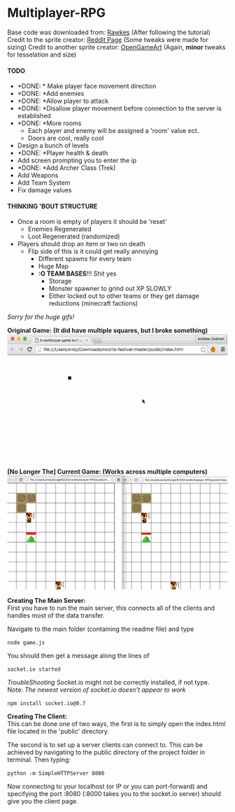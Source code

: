 # Multiplayer-RPG
Base code was downloaded from: [Rawkes](http://rawkes.com/articles/creating-a-real-time-multiplayer-game-with-websockets-and-node.html) (After following the tutorial)        
Credit to the sprite creator: [Reddit Page](https://www.reddit.com/r/PixelArt/comments/23m4hs/ocwipcc_some_rpgdungeon_crawler_sprites_im/) (Some tweaks were made for sizing)
Credit to another sprite creator: [OpenGameArt](http://opengameart.org/content/dungeon-crawl-32x32-tiles) (Again, **minor** tweaks for tesselation and size)

#### TODO
- *DONE: * Make player face movement direction
- *DONE: *Add enemies
- *DONE: *Allow player to attack
- *DONE: *Disallow player movement before connection to the server is established
- *DONE: *More rooms
    - Each player and enemy will be assigned a 'room' value ect.
    - Doors are cool, really cool
- Design a bunch of levels
- *DONE: *Player health & death
- Add screen prompting you to enter the ip
- *DONE: *Add Archer Class (Trek)
- Add Weapons
- Add Team System
- Fix damage values

#### THINKING 'BOUT STRUCTURE
- Once a room is empty of players it should be 'reset'
    - Enemies Regenerated
    - Loot Regenerated (randomized)
- Players should drop an item or two on death
    - Flip side of this is it could get really annoying
        - Different spawns for every team
        - Huge Map
        - **:O TEAM BASES**!!! Shit yes
            - Storage
            - Monster spawner to grind out XP SLOWLY
            - Either locked out to other teams or they get damage reductions (minecraft factions)
            

*Sorry for the huge gifs!*

**Original Game: (It did have multiple squares, but I broke something)**
![](/ReadmeStuff/Orig.gif)


**[No Longer The] Current Game: (Works across multiple computers)**
![](/ReadmeStuff/Game.gif)

**Creating The Main Server:**     
First you have to run the main server, this connects all of the clients and handles most of the data transfer.

Navigate to the main folder (containing the readme file) and type

    node game.js

You should then get a message along the lines of        

    socket.io started

*TroubleShooting*
Socket.io might not be correctly installed, if not type.      
Note: *The newest version of socket.io doesn't appear to work*

    npm install socket.io@0.7

**Creating The Client:**    
This can be done one of two ways, the first is to simply open the index.html file located in the 'public' directory.

The second is to set up a server clients can connect to. This can be achieved by navigating to the public directory of the project folder in terminal. Then typing:

    python -m SimpleHTTPServer 8080

Now connecting to your localhost (or IP or you can port-forward) and specifying the port :8080 (:8000 takes you to the socket.io server) should give you the client page.
